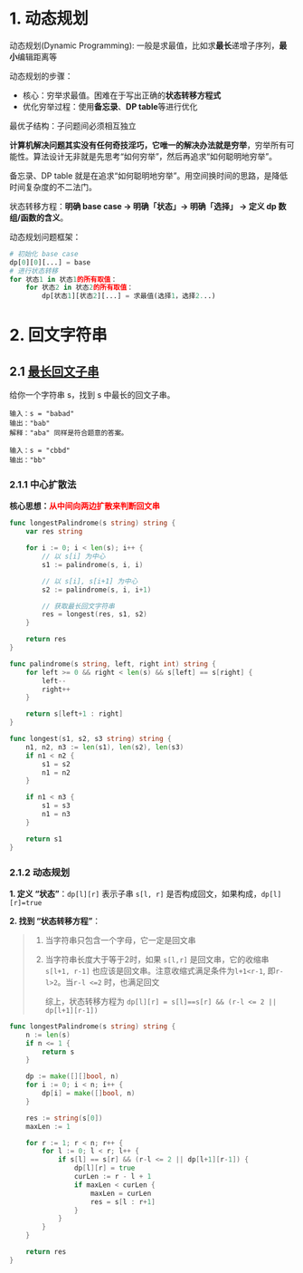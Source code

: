 # 1. 动态规划

动态规划(Dynamic Programming): 一般是求最值，比如求**最长**递增子序列，**最小**编辑距离等

动态规划的步骤：

- 核心：穷举求最值。困难在于写出正确的**状态转移方程式**
- 优化穷举过程：使用**备忘录**、**DP table**等进行优化

最优子结构：子问题间必须相互独立

**计算机解决问题其实没有任何奇技淫巧，它唯一的解决办法就是穷举**，穷举所有可能性。算法设计无非就是先思考“如何穷举”，然后再追求“如何聪明地穷举”。

备忘录、DP table 就是在追求“如何聪明地穷举”。用空间换时间的思路，是降低时间复杂度的不二法门。

状态转移方程：**明确 base case -> 明确「状态」-> 明确「选择」 -> 定义 dp 数组/函数的含义**。

动态规划问题框架：

```python
# 初始化 base case
dp[0][0][...] = base
# 进行状态转移
for 状态1 in 状态1的所有取值：
    for 状态2 in 状态2的所有取值：
        dp[状态1][状态2][...] = 求最值(选择1，选择2...)
```



# 2. 回文字符串

## 2.1 [最长回文子串](https://leetcode-cn.com/problems/longest-palindromic-substring/)

给你一个字符串 s，找到 s 中最长的回文子串。

```
输入：s = "babad"
输出："bab"
解释："aba" 同样是符合题意的答案。

输入：s = "cbbd"
输出："bb"
```

### 2.1.1 中心扩散法

**核心思想：<font color="red">从中间向两边扩散来判断回文串</font>**

```go
func longestPalindrome(s string) string {
	var res string

	for i := 0; i < len(s); i++ {
		// 以 s[i] 为中心
		s1 := palindrome(s, i, i)

		// 以 s[i], s[i+1] 为中心
		s2 := palindrome(s, i, i+1)

		// 获取最长回文字符串
		res = longest(res, s1, s2)
	}

	return res
}

func palindrome(s string, left, right int) string {
	for left >= 0 && right < len(s) && s[left] == s[right] {
		left--
		right++
	}

	return s[left+1 : right]
}

func longest(s1, s2, s3 string) string {
	n1, n2, n3 := len(s1), len(s2), len(s3)
	if n1 < n2 {
		s1 = s2
		n1 = n2
	}

	if n1 < n3 {
		s1 = s3
		n1 = n3
	}

	return s1
}
```

### 2.1.2 动态规划

**1. 定义 “状态”**：`dp[l][r]` 表示子串 `s[l, r]` 是否构成回文，如果构成，`dp[l][r]=true`

**2. 找到 “状态转移方程”**：

> 1. 当字符串只包含一个字母，它一定是回文串
>
> 2. 当字符串长度大于等于2时，如果 `s[l,r]` 是回文串，它的收缩串 `s[l+1, r-1]` 也应该是回文串。注意收缩式满足条件为`l+1<r-1`, 即`r-l>2`。当`r-l <=2` 时，也满足回文
>
>    综上，状态转移方程为 `dp[l][r] = s[l]==s[r] && (r-l <= 2 || dp[l+1][r-1])`

```go
func longestPalindrome(s string) string {
	n := len(s)
	if n <= 1 {
		return s
	}

	dp := make([][]bool, n)
	for i := 0; i < n; i++ {
		dp[i] = make([]bool, n)
	}

	res := string(s[0])
	maxLen := 1

	for r := 1; r < n; r++ {
		for l := 0; l < r; l++ {
			if s[l] == s[r] && (r-l <= 2 || dp[l+1][r-1]) {
				dp[l][r] = true
				curLen := r - l + 1
				if maxLen < curLen {
					maxLen = curLen
					res = s[l : r+1]
				}
			}
		}
	}

	return res
}
```